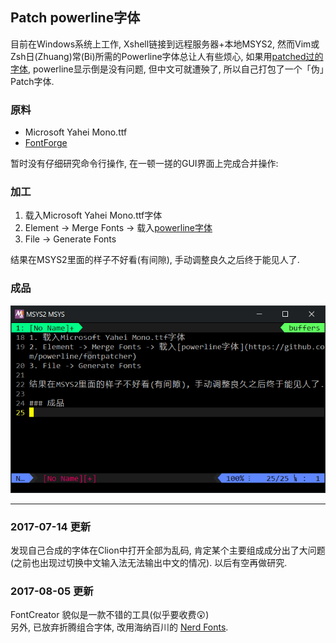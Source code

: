## Patch powerline字体

目前在Windows系统上工作, Xshell链接到远程服务器+本地MSYS2,
然而Vim或Zsh日(Zhuang)常(Bi)所需的Powerline字体总让人有些烦心,
如果用[patched过的字体](https://github.com/powerline/fonts),
powerline显示倒是没有问题, 但中文可就遭殃了,
所以自己打包了一个「伪」Patch字体.

### 原料

- Microsoft Yahei Mono.ttf
- [FontForge](fontforge.github.io)

暂时没有仔细研究命令行操作, 在一顿一搓的GUI界面上完成合并操作:

### 加工

1. 载入Microsoft Yahei Mono.ttf字体
2. Element -> Merge Fonts -> 载入[powerline字体](https://github.com/powerline/fontpatcher)
3. File -> Generate Fonts

结果在MSYS2里面的样子不好看(有间隙), 手动调整良久之后终于能见人了.

### 成品

<p align="center">
    <img src="img/msys2-vim-powerline-font-pack.png">
</p>

---

### 2017-07-14 更新

发现自己合成的字体在Clion中打开全部为乱码,
肯定某个主要组成成分出了大问题(之前也出现过切换中文输入法无法输出中文的情况).
以后有空再做研究.

### 2017-08-05 更新

FontCreator 貌似是一款不错的工具(似乎要收费:astonished:)  
另外, 已放弃折腾组合字体, 改用海纳百川的
[Nerd Fonts](https://github.com/ryanoasis/nerd-fonts).
